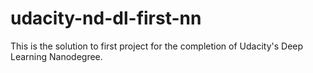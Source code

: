 # udacity-nd-dl-first-nn
This is the solution to first project for the completion of Udacity's Deep Learning Nanodegree.
